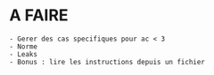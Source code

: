 # A FAIRE
	- Gerer des cas specifiques pour ac < 3
	- Norme
	- Leaks
	- Bonus : lire les instructions depuis un fichier
